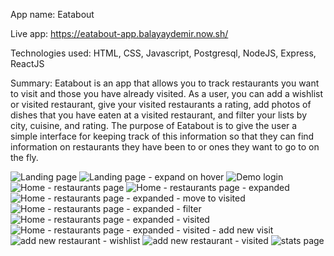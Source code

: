 App name: Eatabout

Live app: https://eatabout-app.balayaydemir.now.sh/

Technologies used: HTML, CSS, Javascript, Postgresql, NodeJS, Express, ReactJS

Summary: 
    Eatabout is an app that allows you to track restaurants you want to visit and those you have already visited.
    As a user, you can add a wishlist or visited restaurant, give your visited restaurants a rating, add photos of 
    dishes that you have eaten at a visited restaurant, and filter your lists by city, cuisine, and rating. The purpose
    of Eatabout is to give the user a simple interface for keeping track of this information so that they can find information
    on restaurants they have been to or ones they want to go to on the fly.


![Landing page](https://imgur.com/3YLE3m2.png)
![Landing page - expand on hover](https://imgur.com/aUdRfMe.png)
![Demo login](https://imgur.com/4p6b1sG.png)
![Home - restaurants page](https://imgur.com/wz0WyIm.png)
![Home - restaurants page - expanded](https://imgur.com/AQ1145f.png)
![Home - restaurants page - expanded - move to visited](https://imgur.com/pUCG05z.png)
![Home - restaurants page - expanded - filter](https://imgur.com/CVQfUEG.png)
![Home - restaurants page - expanded - visited](https://imgur.com/KMmEc4m.png)
![Home - restaurants page - expanded - visited - add new visit](https://imgur.com/afMdaqA.png)
![add new restaurant - wishlist](https://imgur.com/5KE09g1.png)
![add new restaurant - visited](https://imgur.com/a6DoiYZ.png)
![stats page](https://imgur.com/Lzyz4jW.png)







